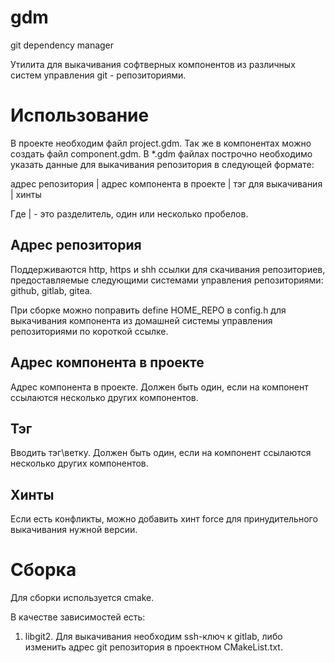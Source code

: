 # gdm

git dependency manager

Утилита для выкачивания софтверных компонентов из различных систем управления
git - репозиториями.

# Использование
В проекте необходим файл project.gdm.
Так же в компонентах можно создать файл component.gdm.
В *.gdm файлах построчно необходимо указать данные для выкачивания репозитория в следующей формате:

адрес репозитория | адрес компонента в проекте | тэг для выкачивания | хинты

Где | - это разделитель, один или несколько пробелов.

## Адрес репозитория
Поддерживаются http, https и shh ссылки для скачивания репозиториев, предоставляемые
следующими системами управления репозиториями: github, gitlab, gitea.

При сборке можно поправить define HOME_REPO в config.h для выкачивания компонента
из домашней системы управления репозиториями по короткой ссылке.
## Адрес компонента в проекте
Адрес компонента в проекте. Должен быть один, если на компонент ссылаются несколько
других компонентов.
## Тэг
Вводить тэг\ветку. Должен быть один, если на компонент ссылаются несколько
других компонентов.
## Хинты
Если есть конфликты, можно добавить хинт force для принудительного выкачивания
нужной версии.


# Сборка

Для сборки используется cmake.

В качестве зависимостей есть:

1. libgit2. Для выкачивания необходим ssh-ключ к gitlab, либо изменить
адрес git репозитория в проектном CMakeList.txt. 

